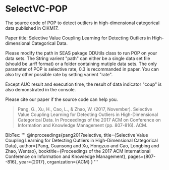 # SelectVC-POP
The source code of POP to detect outliers in high-dimensional categorical data published in CIKM17.

Paper title: Selective Value Coupling Learning for Detecting Outliers in High-dimensional Categorical Data.


Please modify the path in SEAS pakage ODUtils class to run POP on your data sets. 
The String varient "path" can either be a single data set file (should be .arff format) or a folder containing mutiple data sets.
The only parameter of POP is selective rate, 0.3 is recommanded in paper. You can also try other possible rate by setting varient "rate".

Except AUC result and execution time, the result of data indicator "coup" is also demonstrated in the console.  

Please cite our paper if the source code can help you.

> Pang, G., Xu, H., Cao, L., & Zhao, W. (2017, November). Selective Value Coupling Learning for Detecting Outliers in High-Dimensional Categorical Data. In Proceedings of the 2017 ACM on Conference on Information and Knowledge Management (pp. 807-816). ACM.


BibTex:
'''
@inproceedings{pang2017selective,
  title={Selective Value Coupling Learning for Detecting Outliers in High-Dimensional Categorical Data},
  author={Pang, Guansong and Xu, Hongzuo and Cao, Longbing and Zhao, Wentao},
  booktitle={Proceedings of the 2017 ACM International Conference on Information and Knowledge Management},
  pages={807--816},
  year={2017},
  organization={ACM}
}
'''
